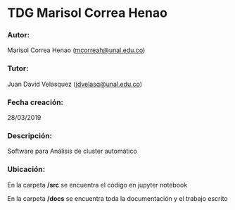 # TDG Marisol Correa Henao

### Autor:
Marisol Correa Henao (mcorreah@unal.edu.co)

### Tutor:
Juan David Velasquez (jdvelasq@unal.edu.co)

### Fecha creación: 
28/03/2019
### Descripción: 
Software para Análisis de cluster automático

### Ubicación:
En la carpeta **/src** se encuentra el código en jupyter notebook

En la carpeta **/docs** se encuentra toda la documentación y el trabajo escrito
